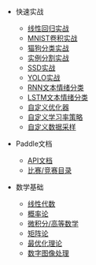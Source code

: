 * 快速实战
  * [线性回归实战]()
  * [MNIST卷积实战]()
  * [猫狗分类实战]()
  * [实例分割实战]()
  * [SSD实战]()
  * [YOLO实战]()
  * [RNN文本情绪分类]()
  * [LSTM文本情绪分类]()
  * [自定义优化器]()
  * [自定义学习率策略]()
  * [自定义数据采样]()

* Paddle文档
  * [API文档]()
  * [比赛/竞赛目录]()

* 数学基础
  * [线性代数]()
  * [概率论]()
  * [微积分/高等数学]()
  * [矩阵论]()
  * [最优化理论]()
  * [数字图像处理]()